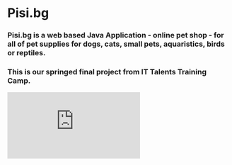 # Pisi.bg

### Pisi.bg is a web based Java Application - online pet shop - for all of pet supplies for dogs, cats, small pets, aquaristics, birds or reptiles.

### This is our springed final project from IT Talents Training Camp.

![presentation](https://github.com/pisi-bg/SpringedFinalProject/blob/master/PISI.BG-Presentation.pdf)
